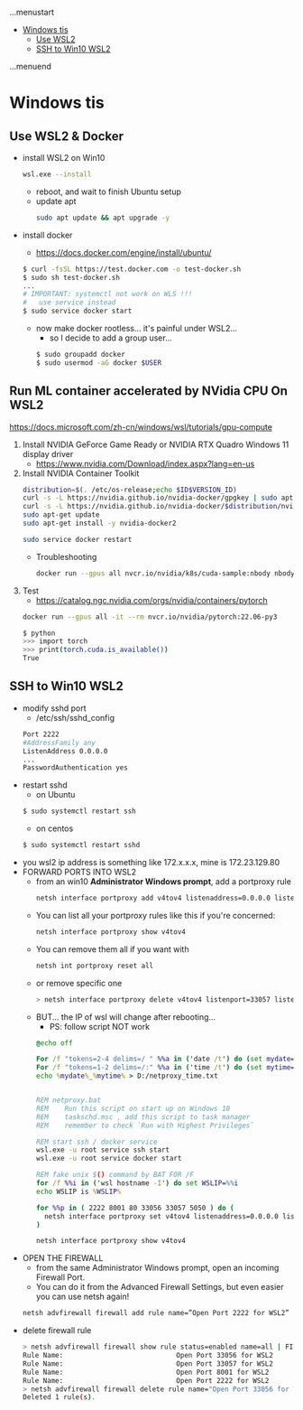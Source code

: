 ...menustart

- [Windows tis](#1e4f5759f3716323d239131f31dfac6d)
    - [Use WSL2](#c869ce86f93962ab5ce5ed38b89a408c)
    - [SSH to Win10 WSL2](#e623b8257a43fa5e9f6166407a2e3914)

...menuend


<h2 id="1e4f5759f3716323d239131f31dfac6d"></h2>


# Windows tis


<h2 id="c869ce86f93962ab5ce5ed38b89a408c"></h2>


## Use WSL2 & Docker

- install WSL2 on Win10
    ```bash
    wsl.exe --install
    ```
    - reboot, and wait to finish Ubuntu setup
    - update apt
        ```bash
        sudo apt update && apt upgrade -y 
        ```

- install docker
    - https://docs.docker.com/engine/install/ubuntu/
    ```bash
    $ curl -fsSL https://test.docker.com -o test-docker.sh
    $ sudo sh test-docker.sh
    ...
    # IMPORTANT: systemctl not work on WLS !!!
    #   use service instead
    $ sudo service docker start
    ```
    - now make docker rootless... it's painful under WSL2... 
        - so I decide to add a group user...
        ```bash
        $ sudo groupadd docker
        $ sudo usermod -aG docker $USER 
        ```

## Run ML container accelerated by NVidia CPU On WSL2

https://docs.microsoft.com/zh-cn/windows/wsl/tutorials/gpu-compute

1. Install NVIDIA GeForce Game Ready or NVIDIA RTX Quadro Windows 11 display driver 
    - https://www.nvidia.com/Download/index.aspx?lang=en-us
2. Install NVIDIA Container Toolkit
    ```bash
    distribution=$(. /etc/os-release;echo $ID$VERSION_ID)
    curl -s -L https://nvidia.github.io/nvidia-docker/gpgkey | sudo apt-key add -
    curl -s -L https://nvidia.github.io/nvidia-docker/$distribution/nvidia-docker.list | sudo tee /etc/apt/sources.list.d/nvidia-docker.list
    sudo apt-get update
    sudo apt-get install -y nvidia-docker2

    sudo service docker restart
    ```
    - Troubleshooting
        ```bash
        docker run --gpus all nvcr.io/nvidia/k8s/cuda-sample:nbody nbody -gpu -benchmark
        ```
3. Test
    - https://catalog.ngc.nvidia.com/orgs/nvidia/containers/pytorch
    ```bash
    docker run --gpus all -it --rm nvcr.io/nvidia/pytorch:22.06-py3
    ```
    ```bash
    $ python
    >>> import torch
    >>> print(torch.cuda.is_available())
    True
    ```



<h2 id="e623b8257a43fa5e9f6166407a2e3914"></h2>


## SSH to Win10 WSL2

- modify sshd port
    - /etc/ssh/sshd_config
    ```bash
    Port 2222
    #AddressFamily any
    ListenAddress 0.0.0.0
    ...
    PasswordAuthentication yes
    ```
- restart sshd
    - on Ubuntu
    ```bash
    $ sudo systemctl restart ssh
    ```
    - on centos
    ```bash
    $ sudo systemctl restart sshd
    ```
- you wsl2 ip address is something like 172.x.x.x, mine is 172.23.129.80
- FORWARD PORTS INTO WSL2
    - from an win10 **Administrator Windows prompt**, add a portproxy rule
        ```bash
        netsh interface portproxy add v4tov4 listenaddress=0.0.0.0 listenport=2222 connectaddress=172.23.129.80 connectport=2222
        ```
    - You can list all your portproxy rules like this if you're concerned:
        ```bash
        netsh interface portproxy show v4tov4 
        ```
    - You can remove them all if you want with
        ```bash
        netsh int portproxy reset all
        ```
    - or remove specific one
        ```bash
        > netsh interface portproxy delete v4tov4 listenport=33057 listenaddress=0.0.0.0
        ```
    - BUT... the IP of wsl will change after rebooting...
        - PS: follow script NOT work
        ```bat
        @echo off

        For /f "tokens=2-4 delims=/ " %%a in ('date /t') do (set mydate=%%c-%%a-%%b)
        For /f "tokens=1-2 delims=/:" %%a in ('time /t') do (set mytime=%%a%%b)
        echo %mydate%_%mytime% > D:/netproxy_time.txt


        REM netproxy.bat
        REM    Run this script on start up on Windows 10
        REM    taskschd.msc , add this script to task manager
        REM    remember to check `Run with Highest Privileges`

        REM start ssh / docker service
        wsl.exe -u root service ssh start
        wsl.exe -u root service docker start

        REM fake unix $() command by BAT FOR /F
        for /f %%i in ('wsl hostname -I') do set WSLIP=%%i
        echo WSLIP is %WSLIP%

        for %%p in ( 2222 8001 80 33056 33057 5050 ) do (
          netsh interface portproxy set v4tov4 listenaddress=0.0.0.0 listenport=%%p connectaddress=%WSLIP% connectport=%%p
        )

        netsh interface portproxy show v4tov4
        ```
- OPEN THE FIREWALL
    - from the same Administrator Windows prompt, open an incoming Firewall Port. 
    - You can do it from the Advanced Firewall Settings, but even easier you can use netsh again!
    ```bash
    netsh advfirewall firewall add rule name=”Open Port 2222 for WSL2” dir=in action=allow protocol=TCP localport=2222
    ```
- delete firewall rule
    ```bash
    > netsh advfirewall firewall show rule status=enabled name=all | FIND /I "WSL"
    Rule Name:                            Open Port 33056 for WSL2
    Rule Name:                            Open Port 33057 for WSL2
    Rule Name:                            Open Port 8001 for WSL2
    Rule Name:                            Open Port 2222 for WSL2
    > netsh advfirewall firewall delete rule name="Open Port 33056 for WSL2"
    Deleted 1 rule(s).
    ```

